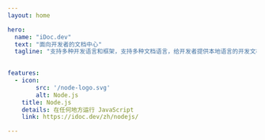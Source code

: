 ```yaml
---
layout: home

hero:
  name: "iDoc.dev"
  text: "面向开发者的文档中心"
  tagline: "支持多种开发语言和框架，支持多种文档语言，给开发者提供本地语言的开发文档。"
  

features:
  - icon:
        src: '/node-logo.svg'
        alt: Node.js
    title: Node.js
    details: 在任何地方运行 JavaScript
    link: https://idoc.dev/zh/nodejs/

---
```


